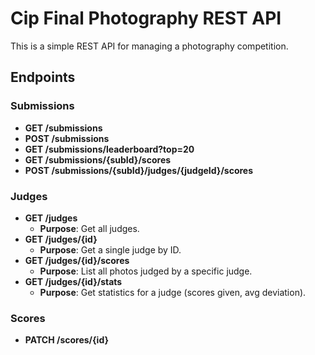# Cip Final Photography REST API

This is a simple REST API for managing a photography competition.

## Endpoints

### Submissions

* **GET /submissions**
* **POST /submissions**
* **GET /submissions/leaderboard?top=20**
* **GET /submissions/{subId}/scores**
* **POST /submissions/{subId}/judges/{judgeId}/scores**


### Judges

* **GET /judges**
    * **Purpose**: Get all judges.
* **GET /judges/{id}**
    * **Purpose**: Get a single judge by ID.
* **GET /judges/{id}/scores**
    * **Purpose**: List all photos judged by a specific judge.
* **GET /judges/{id}/stats**
    * **Purpose**: Get statistics for a judge (scores given, avg deviation).

### Scores

* **PATCH /scores/{id}**